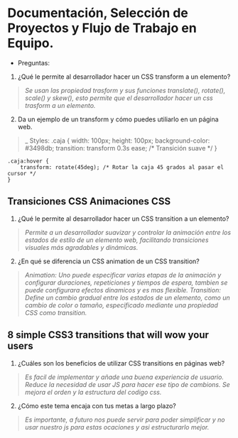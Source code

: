 # Documentación, Selección de Proyectos y Flujo de Trabajo en Equipo.

- Preguntas:
1. ¿Qué le permite al desarrollador hacer un CSS transform a un elemento?
>_Se usan las propiedad trasform y sus funciones translate(), rotate(), scale() y skew(), esto permite que el desarrollador hacer un css trasform a un elemento._
2. Da un ejemplo de un transform y cómo puedes utiliarlo en un página web.
>_ 
Styles:
    .caja {
        width: 100px;
        height: 100px;
        background-color: #3498db;
        transition: transform 0.3s ease; /* Transición suave */
    }

    .caja:hover {
        transform: rotate(45deg); /* Rotar la caja 45 grados al pasar el cursor */
    }

## Transiciones CSS Animaciones CSS
1. ¿Qué le permite al desarrollador hacer un CSS transition a un elemento?
>_Permite a un desarrollador suavizar y controlar la animación entre los estados de estilo de un elemento web, facilitando transiciones visuales más agradables y dinámicas._
2. ¿En qué se diferencia un CSS animation de un CSS transition?
>_Animation: Uno puede especificar varias etapas de la animación y configurar duraciones, repeticiones y tiempos de espera, tambien se puede configurara efectos dinamicos y es mas flexible._
>_Transition: Define un cambio gradual entre los estados de un elemento, como un cambio de color o tamaño, especificado mediante una propiedad CSS como transition._

## 8 simple CSS3 transitions that will wow your users
1. ¿Cuáles son los beneficios de utilizar CSS transitions en páginas web?
>_Es facil de implementar y añade una buena experiencia de usuario._
>_Reduce la necesidad de usar JS para hacer ese tipo de cambions._
>_Se mejora el orden y la estructura del codigo css._
2. ¿Cómo este tema encaja con tus metas a largo plazo?
>_Es importante, a futuro nos puede servir para poder simplificar y no usar nuestro js para estas ocaciones y asi estructurarlo mejor._